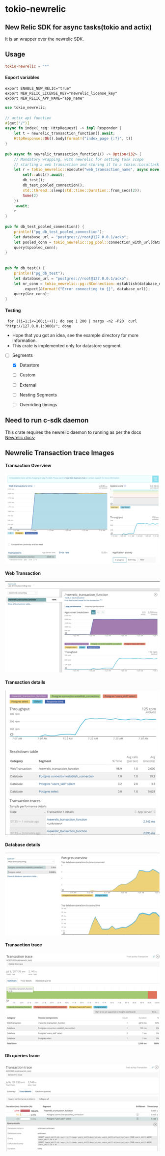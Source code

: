 # tokio-newrelic

## New Relic SDK for async tasks(tokio and actix)
It is an wrapper over the newrelic SDK.

## Usage

```toml
tokio-newrelic = "*"
```

#### Export variables
```shell script
export ENABLE_NEW_RELIC="true"
export NEW_RELIC_LICENSE_KEY="newrelic_license_key"
export NEW_RELIC_APP_NAME="app_name"
```


```rust
use tokio_newrelic;

// actix api function
#[get("/")]
async fn index(_req: HttpRequest) -> impl Responder {
    let t = newrelic_transaction_function().await;
    HttpResponse::Ok().body(format!("index_page {:?}", t))
}

pub async fn newrelic_transaction_function1() -> Option<i32> {
    // Mandatory wrapping, with newrelic for setting task scope 
    // starting a web transaction and storing it to a tokio::Localtask 
    let r = tokio_newrelic::execute("web_transaction_name", async move {
        self::abc1().await;
        db_test();
        db_test_pooled_connection();
        std::thread::sleep(std::time::Duration::from_secs(2));
        Some(2)
    })
    .await;
    r
}

pub fn db_test_pooled_connection() {
    println!("pg_db_test_pooled_connection");
    let database_url = "postgres://root@127.0.0.1/acko";
    let pooled_conn = tokio_newrelic::pg_pool::connection_with_url(database_url);
    query(&pooled_conn);
}


pub fn db_test() {
    println!("pg_db_test");
    let database_url = "postgres://root@127.0.0.1/acko";
    let nr_conn = tokio_newrelic::pg::NConnection::establish(database_url)
        .expect(&format!("Error connecting to {}", database_url));
    query(&nr_conn);
}
```

#### Testing 
```shell script
 for ((i=1;i<=100;i++)); do seq 1 200 | xargs -n2 -P20  curl "http://127.0.0.1:3000/"; done
```

- Hope that you got an idea, see the example directory for more information.
- This crate is implemented only for datastore segment.

* [ ] Segments 
    * [x] Datastore
    * [ ] Custom
    * [ ] External
    * [ ] Nesting Segments
    * [ ] Overriding timings
    

## Need to run c-sdk daemon
This crate requires the newrelic daemon to running as per the docs [Newrelic docs][c-sdk];
 
[c-sdk]: https://docs.newrelic.com/docs/agents/c-sdk/get-started/introduction-c-sdk#architecture

## Newrelic Transaction trace Images

#### Transaction Overview
![Overview](./images/Overview.png)

#### Web Transaction
![Web Transaction](./images/web%20transaction.png)

#### Transaction details
![Transaction details](./images/transaction%20details.png)

#### Database details
![Database](./images/Database.png)

#### Transaction trace
![Transaction trace](./images/transaction%20trace.png)

#### Db queries trace
![Db queries trace](./images/db%20queries%20traces.png)